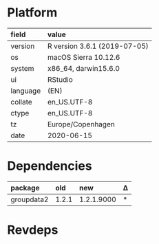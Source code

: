 # Platform

|field    |value                        |
|:--------|:----------------------------|
|version  |R version 3.6.1 (2019-07-05) |
|os       |macOS Sierra 10.12.6         |
|system   |x86_64, darwin15.6.0         |
|ui       |RStudio                      |
|language |(EN)                         |
|collate  |en_US.UTF-8                  |
|ctype    |en_US.UTF-8                  |
|tz       |Europe/Copenhagen            |
|date     |2020-06-15                   |

# Dependencies

|package    |old   |new        |Δ  |
|:----------|:-----|:----------|:--|
|groupdata2 |1.2.1 |1.2.1.9000 |*  |

# Revdeps

